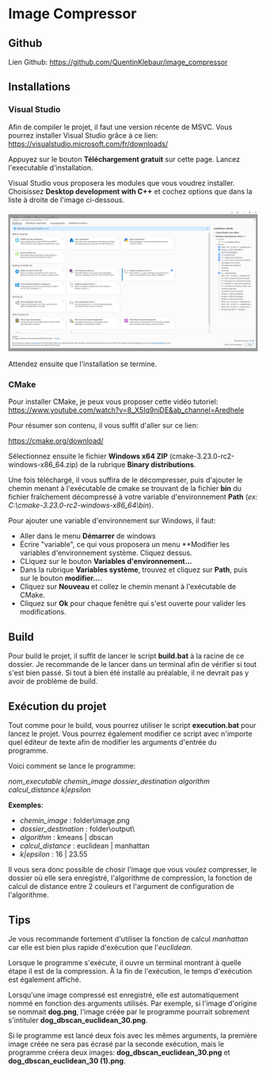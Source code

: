# Image Compressor

## Github

Lien Github: https://github.com/QuentinKlebaur/image_compressor

## Installations

### Visual Studio

Afin de compiler le projet, il faut une version récente de MSVC. Vous pourrez installer Visual Studio grâce à ce lien: https://visualstudio.microsoft.com/fr/downloads/

Appuyez sur le bouton **Téléchargement gratuit** sur cette page.
Lancez l'executable d'installation.

Visual Studio vous proposera les modules que vous voudrez installer. Choisissez **Desktop development with C++** et cochez options que dans la liste à droite de l'image ci-dessous.

![install_vs.pngs](./ressources/install_vs.png "install_vs.png")

Attendez ensuite que l'installation se termine.

### CMake

Pour installer CMake, je peux vous proposer cette vidéo tutoriel: https://www.youtube.com/watch?v=8_X5Iq9niDE&ab_channel=Aredhele

Pour résumer son contenu, il vous suffit d'aller sur ce lien:

https://cmake.org/download/

Sélectionnez ensuite le fichier **Windows x64 ZIP** (cmake-3.23.0-rc2-windows-x86_64.zip) de la rubrique **Binary distributions**.

Une fois téléchargé, il vous suffira de le décompresser, puis d'ajouter le chemin menant à l'exécutable de cmake se trouvant de la fichier **bin** du fichier fraîchement décompressé à votre variable d'environnement **Path** (*ex: C:\\cmake-3.23.0-rc2-windows-x86_64\\bin*).

Pour ajouter une variable d'environnement sur Windows, il faut:
- Aller dans le menu **Démarrer** de windows
- Écrire "variable", ce qui vous proposera un menu **Modifier les variables d'environnement système. Cliquez dessus.
- CLiquez sur le bouton **Variables d'environnement...**
- Dans la rubrique **Variables système**, trouvez et cliquez sur **Path**, puis sur le bouton **modifier...**.
- Cliquez sur **Nouveau** et collez le chemin menant à l'exécutable de CMake.
- Cliquez sur **Ok** pour chaque fenêtre qui s'est ouverte pour valider les modifications.

## Build

Pour build le projet, il suffit de lancer le script **build.bat** à la racine de ce dossier. Je recommande de le lancer dans un terminal afin de vérifier si tout s'est bien passé. Si tout à bien été installé au préalable, il ne devrait pas y avoir de problème de build.

## Exécution du projet

Tout comme pour le build, vous pourrez utiliser le script **execution.bat** pour lancez le projet.
Vous pourrez également modifier ce script avec n'importe quel éditeur de texte afin de modifier les arguments d'entrée du programme.

Voici comment se lance le programme:

*nom_executable*    *chemin_image*  *dossier_destination*   *algorithm* *calcul_distance*   *k|epsilon*

**Exemples**:
- *chemin_image* : folder\\image.png
- *dossier_destination* : folder\\output\\
- *algorithm* : kmeans | dbscan
- *calcul_distance* : euclidean | manhattan
- *k|epsilon* : 16 | 23.55

Il vous sera donc possible de chosir l'image que vous voulez compresser, le dossier où elle sera enregistré, l'algorithme de compression, la fonction de calcul de distance entre 2 couleurs et l'argument de configuration de l'algorithme.

## Tips

Je vous recommande fortement d'utiliser la fonction de calcul *manhattan* car elle est bien plus rapide d'exécution que l'*euclidean*.

Lorsque le programme s'exécute, il ouvre un terminal montrant à quelle étape il est de la compression. À la fin de l'exécution, le temps d'exécution est également affiché.

Lorsqu'une image compressé est enregistré, elle est automatiquement nommé en fonction des arguments utilisés. Par exemple, si l'image d'origine se nommait **dog.png**, l'image créée par le programme pourrait sobrement s'intituler **dog_dbscan_euclidean_30.png**.

Si le programme est lancé deux fois avec les mêmes arguments, la première image créée ne sera pas écrasé par la seconde exécution, mais le programme créera deux images: **dog_dbscan_euclidean_30.png** et **dog_dbscan_euclidean_30 (1).png**.